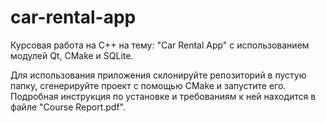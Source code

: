 # car-rental-app
Курсовая работа на С++ на тему: "Car Rental App" с использованием модулей Qt, CMake и SQLite.

Для использования приложения склонируйте репозиторий в пустую папку, сгенерируйте проект с помощью CMake и запустите его. Подробная инструкция по установке и требованиям к ней находится в файле "Course Report.pdf".
